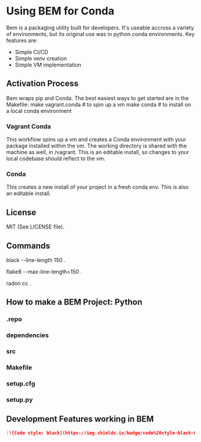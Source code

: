 # Using BEM for Conda
Bem is a packaging utility built for developers. It's useable accross a variety of environments, but its original use was in python conda environments. Key features are:
 - Simple CI/CD
 - Simple venv creation
 - Simple VM implementation

## Activation Process
Bem wraps pip and Conda. The best easiest ways to get started are in the Makefile:
make vagrant.conda # to spin up a vm
make conda # to install on a local conda environment

### Vagrant Conda
This workflow spins up a vm and creates a Conda environment with your package installed within the vm. The working directory is shared with the machine as well, in /vagrant.
This is an editable install, so changes to your local codebase should reflect to the vm.

### Conda
This creates a new install of your project in a fresh conda env. This is also an editable install.

## License

MIT (See LICENSE file).

## Commands

black --line-length 150 .

flake8 --max-line-length=150 .

radon cc .

## How to make a BEM Project: Python



### .repo

### dependencies

### src

### Makefile

### setup.cfg

### setup.py

## Development Features working in BEM

```md
[![Code style: black](https://img.shields.io/badge/code%20style-black-000000.svg)](https://github.com/psf/black)
```